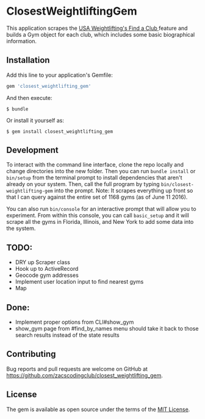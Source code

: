 # ClosestWeightliftingGem

This application scrapes the [USA Weightlifting's Find a Club ](http://www.teamusa.org/usa-weightlifting/clubs-lwc/find-a-club) feature and builds a Gym object for each club, which includes some basic biographical information.

## Installation

Add this line to your application's Gemfile:

```ruby
gem 'closest_weightlifting_gem'
```

And then execute:

    $ bundle

Or install it yourself as:

    $ gem install closest_weightlifting_gem

## Development

To interact with the command line interface, clone the repo locally and change directories into the new folder.   Then you can run `bundle install` or `bin/setup` from the terminal prompt to install dependencies that aren't already on your system. Then, call the full program by typing `bin/closest-weightlifting-gem` into the prompt.  Note:  It scrapes everything up front so that I can query against the entire set of 1168 gyms (as of June 11 2016).

You can also run `bin/console` for an interactive prompt that will allow you to experiment. From within this console, you can call `basic_setup` and it will scrape all the gyms in Florida, Illinois, and New York to add some data into the system.

TODO:
---
* DRY up Scraper class
* Hook up to ActiveRecord
* Geocode gym addresses
* Implement user location input to find nearest gyms
* Map

Done:
---
* Implement proper options from CLI#show_gym
* show_gym page from #find_by_names menu should take it back to those search results instead of the state results

## Contributing

Bug reports and pull requests are welcome on GitHub at https://github.com/zacscodingclub/closest_weightlifting_gem.


## License

The gem is available as open source under the terms of the [MIT License](http://opensource.org/licenses/MIT).

